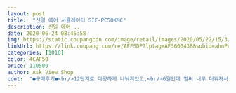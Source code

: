 ```yaml
---
layout: post 
title:  "신일 에어 서큘레이터 SIF-PC50KMC" 
description: 신일 에어 ..
date: 2020-06-24 08:45:58 
img: https://static.coupangcdn.com/image/retail/images/2020/05/22/15/3/9dfc41a6-6abf-4185-8d40-5bff7bf96f17.jpg 
linkUrl: https://link.coupang.com/re/AFFSDP?lptag=AF3600438&subid=ahnPublicAsk&pageKey=1625564694&itemId=2773308433&vendorItemId=70763124537&traceid=V0-113-b618ba6de1278efe 
categories: [1016] 
color: 4CAF50 
price: 110500 
author: Ask View Shop 
cont:  "●구매후기●<br/>12단계로 다양하게 나눠져있고,<br/>6월인데 벌써 너무 더워져서 선풍기를 알아보던중,<br/>가격도 제일 저렴했어요.<br/><br/>가성비좋고 시원하고 좋네요<br/>그리고 회전 각도도 다양하게 조절할수있어 좋더라구요.<br/><br/>높을 것같아서 알아보던 중 한 눈에 들어온 이 녀석,<br/>리모콘도 있어서 편하게 사용할 수 있어요.<br/><br/>모양도 너무 이쁘고<br/>바람 유아풍, 1단계에서 12단계까지 다양해서 좋아요<br/>배송 하루만에 왔어요<br/>성능 좋고 리모컨 있어서 편리한데 헤드 뒷쪽 본드인지 기름인지 지저분하네요<br/>성능에 비해서 소음도 적은 편이에요<br/>성능은 좋아요<br/>써큘레이터기능이 되는 선풍기가 여러모로 활용도가<br/>써큘은 첨 샀는데 신일좋다고 추천받아 샀어요<br/>예산에 맞춰 이제품으로 골랐고<br/>작년 제품이라 보관하면서 뭔가가 녹은건지.<br/>.<br/> 곳곳이 지저분해서 물티슈로 꼭 닦고 사용해야 할 것 같아요<br/>작년 제품이라 할인가에 합리적으로 구매했어요<br/>잘때 틀고 자도 될말큼 조용하더라구요.<br/><br/>저는 바람 종류가 다양하게 나눠져 있음 좋겠다 싶었는데<br/>진짜 강추해요.<br/><br/>참고로 99,000원이였어요<br/>특히나 로켓와우 배송으로 바로 배송 받을 수있고,<br/>특히나 소음, 저흰 아이가 있어서 정말 중요한데.<br/>.<br/><br/>" 
---
```

